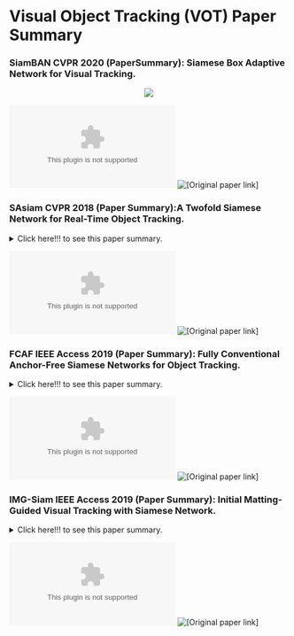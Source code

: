 # Visual Object Tracking (VOT) Paper Summary

### SiamBAN CVPR 2020 (PaperSummary): Siamese Box Adaptive Network for Visual Tracking.

<p align="center">
  <img src="SiamBAN CVPR 2020.gif" />
</p>

![[Download Summary Presentation]](https://github.com/maklachur/VOT-Paper-Summary/blob/master/SiamBAN%20CVPR%202020.pptx)
![[Original paper link]](https://arxiv.org/abs/2003.06761)


### SAsiam CVPR 2018 (Paper Summary):A Twofold Siamese Network for Real-Time Object Tracking.
<details>
      <summary> Click here!!! to see this paper summary.</summary>
      <p align="center">
        <img src="SAsiam CVPR 2018.gif" />
      </p>

</details>

![[Download Summary Presentation]](https://github.com/maklachur/VOT-Paper-Summary/blob/master/SAsiam%20CVPR%202018.pptx)
![[Original paper link]](https://arxiv.org/abs/1802.08817)


### FCAF IEEE Access 2019 (Paper Summary): Fully Conventional Anchor-Free Siamese Networks for Object Tracking.
<details>
      <summary> Click here!!! to see this paper summary.</summary>
      <p align="center">
        <img src="FCAF IEEE Access 2019.gif" />
      </p>

</details>   

![[Download Summary Presentation]](https://github.com/maklachur/VOT-Paper-Summary/blob/master/FCAF%20IEEE%20Access%202019.pptx)
![[Original paper link]](https://ieeexplore.ieee.org/abstract/document/8817955)


### IMG-Siam IEEE Access 2019 (Paper Summary): Initial Matting-Guided Visual Tracking with Siamese Network.
<details>
      <summary> Click here!!! to see this paper summary.</summary>
      <p align="center">
        <img src="IMG-Siam IEEE Access 2019.gif" />
      </p>

</details> 

![[Download Summary Presentation]](https://github.com/maklachur/VOT-Paper-Summary/blob/master/IMG-Siam%20IEEE%20Access%202019.pptx)
![[Original paper link]](https://ieeexplore.ieee.org/stamp/stamp.jsp?arnumber=8674549)

